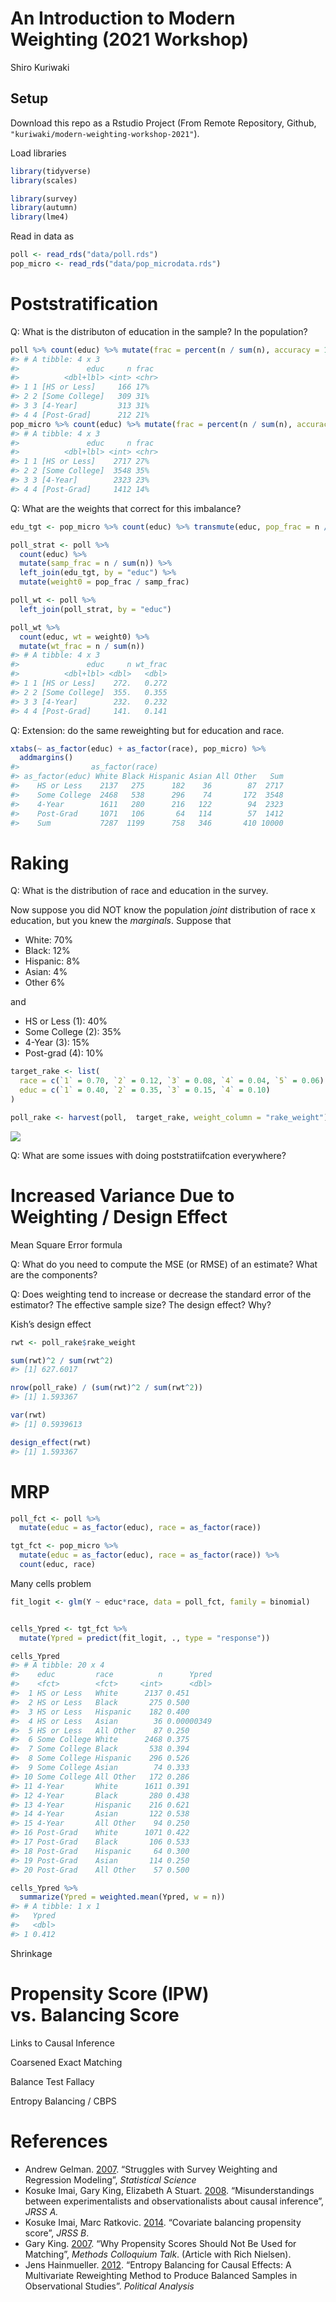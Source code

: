 
<!-- README.md is generated from README.Rmd. Please edit that file -->

# An Introduction to Modern Weighting (2021 Workshop)

Shiro Kuriwaki

<!-- badges: start -->
<!-- badges: end -->

## Setup

Download this repo as a Rstudio Project (From Remote Repository, Github,
`"kuriwaki/modern-weighting-workshop-2021"`).

Load libraries

``` r
library(tidyverse)
library(scales)

library(survey)
library(autumn)
library(lme4)
```

Read in data as

``` r
poll <- read_rds("data/poll.rds")
pop_micro <- read_rds("data/pop_microdata.rds")
```

# Poststratification

Q: What is the distributon of education in the sample? In the
population?

``` r
poll %>% count(educ) %>% mutate(frac = percent(n / sum(n), accuracy = 1))
#> # A tibble: 4 x 3
#>               educ     n frac 
#>          <dbl+lbl> <int> <chr>
#> 1 1 [HS or Less]     166 17%  
#> 2 2 [Some College]   309 31%  
#> 3 3 [4-Year]         313 31%  
#> 4 4 [Post-Grad]      212 21%
pop_micro %>% count(educ) %>% mutate(frac = percent(n / sum(n), accuracy = 1))
#> # A tibble: 4 x 3
#>               educ     n frac 
#>          <dbl+lbl> <int> <chr>
#> 1 1 [HS or Less]    2717 27%  
#> 2 2 [Some College]  3548 35%  
#> 3 3 [4-Year]        2323 23%  
#> 4 4 [Post-Grad]     1412 14%
```

Q: What are the weights that correct for this imbalance?

``` r
edu_tgt <- pop_micro %>% count(educ) %>% transmute(educ, pop_frac = n / sum(n))

poll_strat <- poll %>% 
  count(educ) %>% 
  mutate(samp_frac = n / sum(n)) %>% 
  left_join(edu_tgt, by = "educ") %>% 
  mutate(weight0 = pop_frac / samp_frac)

poll_wt <- poll %>% 
  left_join(poll_strat, by = "educ")

poll_wt %>% 
  count(educ, wt = weight0) %>% 
  mutate(wt_frac = n / sum(n))
#> # A tibble: 4 x 3
#>               educ     n wt_frac
#>          <dbl+lbl> <dbl>   <dbl>
#> 1 1 [HS or Less]    272.   0.272
#> 2 2 [Some College]  355.   0.355
#> 3 3 [4-Year]        232.   0.232
#> 4 4 [Post-Grad]     141.   0.141
```

Q: Extension: do the same reweighting but for education and race.

``` r
xtabs(~ as_factor(educ) + as_factor(race), pop_micro) %>% 
  addmargins()
#>                as_factor(race)
#> as_factor(educ) White Black Hispanic Asian All Other   Sum
#>    HS or Less    2137   275      182    36        87  2717
#>    Some College  2468   538      296    74       172  3548
#>    4-Year        1611   280      216   122        94  2323
#>    Post-Grad     1071   106       64   114        57  1412
#>    Sum           7287  1199      758   346       410 10000
```

# Raking

Q: What is the distribution of race and education in the survey.

Now suppose you did NOT know the population *joint* distribution of race
x education, but you knew the *marginals*. Suppose that

-   White: 70%
-   Black: 12%
-   Hispanic: 8%
-   Asian: 4%
-   Other 6%

and

-   HS or Less (1): 40%
-   Some College (2): 35%
-   4-Year (3): 15%
-   Post-grad (4): 10%

``` r
target_rake <- list(
  race = c(`1` = 0.70, `2` = 0.12, `3` = 0.08, `4` = 0.04, `5` = 0.06),
  educ = c(`1` = 0.40, `2` = 0.35, `3` = 0.15, `4` = 0.10)
)

poll_rake <- harvest(poll,  target_rake, weight_column = "rake_weight")
```

![](README_files/figure-gfm/cces_rake_weights-1.png)<!-- -->

Q: What are some issues with doing poststratiifcation everywhere?

# Increased Variance Due to Weighting / Design Effect

Mean Square Error formula

Q: What do you need to compute the MSE (or RMSE) of an estimate? What
are the components?

Q: Does weighting tend to increase or decrease the standard error of the
estimator? The effective sample size? The design effect? Why?

Kish’s design effect

``` r
rwt <- poll_rake$rake_weight

sum(rwt)^2 / sum(rwt^2)
#> [1] 627.6017

nrow(poll_rake) / (sum(rwt)^2 / sum(rwt^2))
#> [1] 1.593367

var(rwt)
#> [1] 0.5939613

design_effect(rwt)
#> [1] 1.593367
```

# MRP

``` r
poll_fct <- poll %>% 
  mutate(educ = as_factor(educ), race = as_factor(race))

tgt_fct <- pop_micro %>% 
  mutate(educ = as_factor(educ), race = as_factor(race)) %>% 
  count(educ, race)
```

Many cells problem

``` r
fit_logit <- glm(Y ~ educ*race, data = poll_fct, family = binomial)


cells_Ypred <- tgt_fct %>% 
  mutate(Ypred = predict(fit_logit, ., type = "response"))

cells_Ypred
#> # A tibble: 20 x 4
#>    educ         race          n      Ypred
#>    <fct>        <fct>     <int>      <dbl>
#>  1 HS or Less   White      2137 0.451     
#>  2 HS or Less   Black       275 0.500     
#>  3 HS or Less   Hispanic    182 0.400     
#>  4 HS or Less   Asian        36 0.00000349
#>  5 HS or Less   All Other    87 0.250     
#>  6 Some College White      2468 0.375     
#>  7 Some College Black       538 0.394     
#>  8 Some College Hispanic    296 0.526     
#>  9 Some College Asian        74 0.333     
#> 10 Some College All Other   172 0.286     
#> 11 4-Year       White      1611 0.391     
#> 12 4-Year       Black       280 0.438     
#> 13 4-Year       Hispanic    216 0.621     
#> 14 4-Year       Asian       122 0.538     
#> 15 4-Year       All Other    94 0.250     
#> 16 Post-Grad    White      1071 0.422     
#> 17 Post-Grad    Black       106 0.533     
#> 18 Post-Grad    Hispanic     64 0.300     
#> 19 Post-Grad    Asian       114 0.250     
#> 20 Post-Grad    All Other    57 0.500
```

``` r
cells_Ypred %>% 
  summarize(Ypred = weighted.mean(Ypred, w = n))
#> # A tibble: 1 x 1
#>   Ypred
#>   <dbl>
#> 1 0.412
```

Shrinkage

# Propensity Score (IPW) vs. Balancing Score

Links to Causal Inference

Coarsened Exact Matching

Balance Test Fallacy

Entropy Balancing / CBPS

# References

-   Andrew Gelman.
    [2007](http://www.stat.columbia.edu/~gelman/research/published/STS226.pdf).
    “Struggles with Survey Weighting and Regression Modeling”,
    *Statistical Science*
-   Kosuke Imai, Gary King, Elizabeth A Stuart.
    [2008](https://imai.fas.harvard.edu/research/files/matchse.pdf).
    “Misunderstandings between experimentalists and observationalists
    about causal inference”, *JRSS A.*
-   Kosuke Imai, Marc Ratkovic.
    [2014](https://imai.fas.harvard.edu/research/files/CBPS.pdf).
    “Covariate balancing propensity score”, *JRSS B*.
-   Gary King. [2007](https://www.youtube.com/watch?v=rBv39pK1iEs). “Why
    Propensity Scores Should Not Be Used for Matching”, *Methods
    Colloquium Talk*. (Article with Rich Nielsen).
-   Jens Hainmueller.
    [2012](https://web.stanford.edu/~jhain/Paper/PA2012.pdf). “Entropy
    Balancing for Causal Effects: A Multivariate Reweighting Method to
    Produce Balanced Samples in Observational Studies”. *Political
    Analysis*
